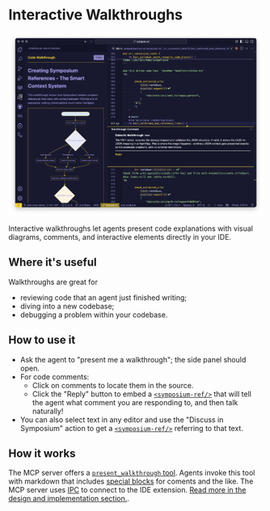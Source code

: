 # Interactive Walkthroughs

![Screenshot of a walkthrough in progress](./walkthrough.png)

Interactive walkthroughs let agents present code explanations with visual diagrams, comments, and interactive elements directly in your IDE.

## Where it's useful

Walkthroughs are great for

* reviewing code that an agent just finished writing;
* diving into a new codebase;
* debugging a problem within your codebase.

## How to use it

* Ask the agent to "present me a walkthrough"; the side panel should open.
* For code comments:
    * Click on comments to locate them in the source.
    * Click the "Reply" button to embed a [`<symposium-ref/>`](./symposium-ref.md) that will tell the agent what comment you are responding to, and then talk naturally!
* You can also select text in any editor and use the "Discuss in Symposium" action to get a [`<symposium-ref/>`](./symposium-ref.md) referring to that text.

## How it works

The MCP server offers a [`present_walkthrough` tool](../design/mcp-tools/walkthroughs.md). Agents invoke this tool with markdown that includes [special blocks](../design/walkthrough-format.md) for coments and the like. The MCP server uses [IPC](../design/ipc_message_type_reference.md) to connect to the IDE extension. [Read more in the design and implementation section.](../design/walkthroughs.md).
